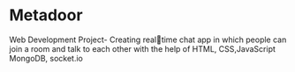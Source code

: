 # Metadoor
Web Development Project- Creating realtime chat app in which people can join a room and talk to each 
other with the help of HTML, CSS,JavaScript MongoDB, socket.io
